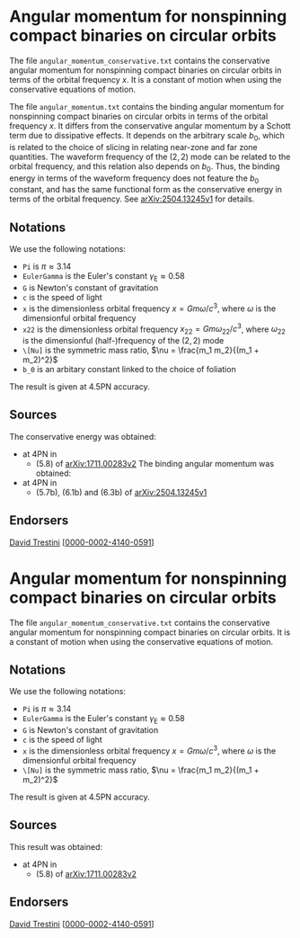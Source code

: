 # Angular momentum for nonspinning compact binaries on circular orbits

The file ``angular_momentum_conservative.txt`` contains the conservative angular momentum for nonspinning compact binaries on circular orbits in terms of the orbital frequency $x$. It is a constant of motion when using the conservative equations of motion.

The file ``angular_momentum.txt`` contains the binding angular momentum for nonspinning compact binaries on circular orbits in terms of the orbital frequency $x$. It differs from the conservative angular momentum by a Schott term due to dissipative effects. It depends on the arbitrary scale $b_0$, which is related to the choice of slicing in relating near-zone and far zone quantities. The waveform frequency of the $(2,2)$ mode can be related to the orbital frequency, and this relation also depends on $b_0$. Thus, the binding energy in terms of the waveform frequency does not feature the $b_0$ constant, and has the same functional form as the conservative energy in terms of the orbital frequency. See [arXiv:2504.13245v1](https://arxiv.org/abs/2504.13245v1) for details.

## Notations

We use the following notations:
* ``Pi`` is $\pi \approx 3.14$
* ``EulerGamma`` is the Euler's constant $\gamma_\text{E} \approx 0.58$
* ``G`` is Newton's constant of gravitation
* ``c`` is the speed of light
* ``x`` is the dimensionless orbital frequency $x = G m \omega /c^3$, where $\omega$ is the dimensionful orbital frequency
* ``x22`` is the dimensionless orbital frequency $x_{22} = G m \omega_{22} /c^3$, where $\omega_{22}$ is the dimensionful (half-)frequency of the $(2,2)$ mode
* ``\[Nu]`` is the symmetric mass ratio, $\nu = \frac{m_1 m_2}{(m_1 + m_2)^2}$
* ``b_0`` is an arbitary constant linked to the choice of foliation

The result is given at 4.5PN accuracy.

## Sources

The conservative energy was obtained:
* at 4PN in
    * (5.8) of [arXiv:1711.00283v2](https://arxiv.org/abs/1711.00283v2)
The binding angular momentum was obtained:
* at 4PN in
    * (5.7b), (6.1b) and (6.3b) of [arXiv:2504.13245v1](https://arxiv.org/abs/2504.13245v1)

## Endorsers

[David Trestini](https://github.com/davidtrestini) [[0000-0002-4140-0591](https://orcid.org/0000-0002-4140-0591)]










# Angular momentum for nonspinning compact binaries on circular orbits

The file ``angular_momentum_conservative.txt`` contains the conservative angular momentum for nonspinning compact binaries on circular orbits. It is a constant of motion when using the conservative equations of motion.

## Notations

We use the following notations:
* ``Pi`` is $\pi \approx 3.14$
* ``EulerGamma`` is the Euler's constant $\gamma_\text{E} \approx 0.58$
* ``G`` is Newton's constant of gravitation
* ``c`` is the speed of light
* ``x`` is the dimensionless orbital frequency $x = G m \omega /c^3$, where $\omega$ is the dimensionful orbital frequency 
* ``\[Nu]`` is the symmetric mass ratio, $\nu = \frac{m_1 m_2}{(m_1 + m_2)^2}$

The result is given at 4.5PN accuracy.

## Sources

This result was obtained:
* at 4PN in
    * (5.8) of [arXiv:1711.00283v2](https://arxiv.org/abs/1711.00283v2)

## Endorsers

[David Trestini](https://github.com/davidtrestini) [[0000-0002-4140-0591](https://orcid.org/0000-0002-4140-0591)]
